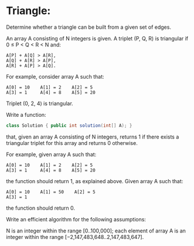 # Triangle: 
Determine whether a triangle can be built from a given set of edges.

An array A consisting of N integers is given. A triplet (P, Q, R) is triangular if 0 ≤ P < Q < R < N and:

    A[P] + A[Q] > A[R],
    A[Q] + A[R] > A[P],
    A[R] + A[P] > A[Q].
For example, consider array A such that:

    A[0] = 10    A[1] = 2    A[2] = 5
    A[3] = 1     A[4] = 8    A[5] = 20
Triplet (0, 2, 4) is triangular.

Write a function:
```java
class Solution { public int solution(int[] A); }
```

that, given an array A consisting of N integers, returns 1 if there exists a triangular triplet for this array and returns 0 otherwise.

For example, given array A such that:

    A[0] = 10    A[1] = 2    A[2] = 5
    A[3] = 1     A[4] = 8    A[5] = 20
the function should return 1, as explained above. Given array A such that:

    A[0] = 10    A[1] = 50    A[2] = 5
    A[3] = 1
the function should return 0.

Write an efficient algorithm for the following assumptions:

N is an integer within the range [0..100,000];
each element of array A is an integer within the range [−2,147,483,648..2,147,483,647].
